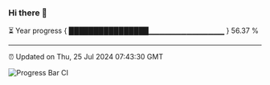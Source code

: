 ### Hi there 👋

⏳ Year progress { ████████████████▁▁▁▁▁▁▁▁▁▁▁▁▁▁ } 56.37 %

---

⏰ Updated on Thu, 25 Jul 2024 07:43:30 GMT

![Progress Bar CI](https://github.com/IshwaranRudhara/GIT-ACTION/workflows/Progress%20Bar%20CI/badge.svg)
